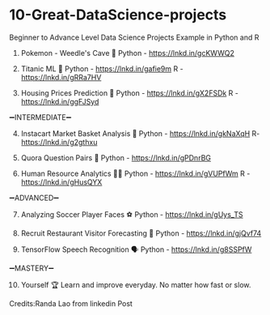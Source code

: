 # 10-Great-DataScience-projects
Beginner to Advance Level Data Science Projects Example in Python and R


1. Pokemon - Weedle's Cave 🐛
Python - https://lnkd.in/gcKWWQ2

2. Titanic ML 🚢
Python - https://lnkd.in/gafie9m
R - https://lnkd.in/gRRa7HV

3. Housing Prices Prediction 🏡
Python - https://lnkd.in/gX2FSDk
R - https://lnkd.in/ggFJSyd


➖INTERMEDIATE➖

4. Instacart Market Basket Analysis 🛒
Python - https://lnkd.in/gkNaXqH
R- https://lnkd.in/g2gthxu

5. Quora Question Pairs 👥
Python - https://lnkd.in/gPDnrBG

6. Human Resource Analytics 🕴🏻
Python - https://lnkd.in/gVUPfWm
R -https://lnkd.in/gHusQYX


➖ADVANCED➖

7. Analyzing Soccer Player Faces ⚽️
Python - https://lnkd.in/gUys_TS

8. Recruit Restaurant Visitor Forecasting 🍱
Python - https://lnkd.in/gjQvf74

9. TensorFlow Speech Recognition 🗣
Python - https://lnkd.in/g8SSPfW


➖MASTERY➖

10. Yourself 🏆 
Learn and improve everyday. No matter how fast or slow.


Credits:Randa Lao from linkedin Post
